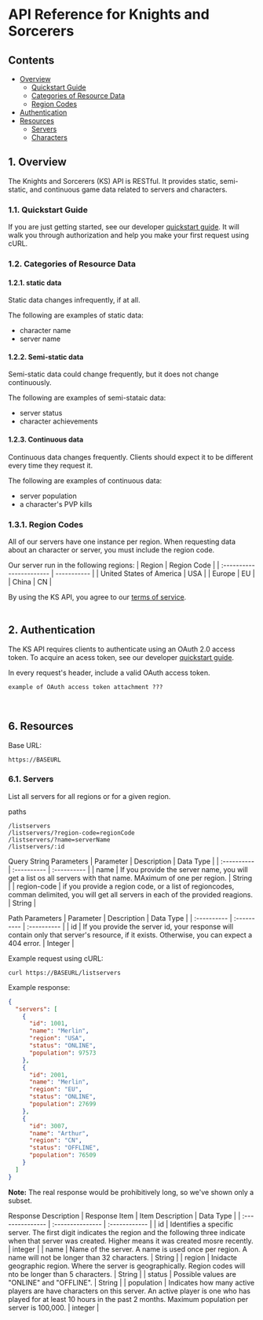 # API Reference for Knights and Sorcerers
<!-- TODO: client, or you tone?? , how should I handle localization?? -->
## Contents
- [Overview](#overview)
  - [Quickstart Guide](#quickstartGuide)
  - [Categories of Resource Data](#resourceDataCategories)
  - [Region Codes](#regionCodes)
- [Authentication](#authentication)
- [Resources](#resources)
  - [Servers](#servers)
  - [Characters](#characters)

## 1. Overview <a name="overview"></a>
The Knights and Sorcerers (KS) API is RESTful. It provides static, semi-static, and continuous game data related to servers and characters.

### 1.1. Quickstart Guide <a name="quickstartGuide"></a>
If you are just getting started, see our developer [quickstart guide](#overview). It will walk you through authorization and help you make your first request using cURL.

### 1.2. Categories of Resource Data <a name="resourceDataCategories"></a>

#### 1.2.1. static data
Static data changes infrequently, if at all.

The following are examples of static data:
- character name
- server name

#### 1.2.2. Semi-static data
Semi-static data could change frequently, but it does not change continuously.

The following are examples of semi-stataic data:
- server status
- character achievements

#### 1.2.3. Continuous data
Continuous data changes frequently. Clients should expect it to be different every time they request it.

The following are examples of continuous data:
- server population
- a character's PVP kills

### 1.3.1. Region Codes <a name="regionCodes"></a>
All of our servers have one instance per region. When requesting data about an character or server, you must include the region code.

Our server run in the following regions:
| Region                   | Region Code |
| :----------------------- | ----------- |
| United States of America | USA         |
| Europe                   | EU          |
| China                    | CN          |

By using the KS API, you agree to our [terms of service](#overview).  
&nbsp;
## 2. Authentication <a name="authentication"></a>
The KS API requires clients to authenticate using an OAuth 2.0 access token. To acquire an acess token, see our developer [quickstart guide](#authentication).

In every request's header, include a valid OAuth access token. <!-- TODO: list 2.0? , cap "access token"? -->

```
example of OAuth access token attachment ???
```  
&nbsp;
## 6. Resources <a name="resources"></a>

Base URL:
```
https://BASEURL
```

### 6.1. Servers <a name="servers"></a>

List all servers for all regions or for a given region.

paths
```
/listservers
/listservers/?region-code=regionCode
/listservers/?name=serverName
/listservers/:id
```

Query String Parameters
| Parameter   | Description | Data Type   |
| :---------- | :---------- | :---------- |
| name | If you provide the server name, you will get a list os all servers with that name. MAximum of one per region. | String |
| region-code | if you provide a region code, or a list of regioncodes, comman delimited, you will get all servers in each of the provided reagions. | String |

Path Parameters
| Parameter   | Description | Data Type   |
| :---------- | :---------- | :---------- |
| id | If you provide the server id, your response will contain only that server's resource, if it exists. Otherwise, you can expect a 404 error. | Integer |

Example request using cURL:
```
curl https://BASEURL/listservers
```
Example response:
```JSON
{
  "servers": [
    {
      "id": 1001,
      "name": "Merlin",
      "region": "USA",
      "status": "ONLINE",
      "population": 97573
    },
    {
      "id": 2001,
      "name": "Merlin",
      "region": "EU",
      "status": "ONLINE",
      "population": 27699
    },
    {
      "id": 3007,
      "name": "Arthur",
      "region": "CN",
      "status": "OFFLINE",
      "population": 76509
    }
  ]
}
```
**Note:** The real response would be prohibitively long, so we've shown only a subset.

Response Description
| Response Item    | Item Description | Data Type     |
| :--------------- | :--------------- | :------------ |
| id | Identifies a specific server. The first digit indicates the region and the following three indicate when that server was created. Higher means it was created mosre recently. | integer |
| name | Name of the server. A name is used once per region. A name will not be longer than 32 characters. | String |
| region | Inidacte geographic region. Where the server is geographically. Region codes will nto be longer than 5 characters. | String |
| status | Possible values are "ONLINE" and "OFFLINE". | String |
| population | Indicates how many active players are have characters on this server. An active player is one who has played for at least 10 hours in the past 2 months. Maximum population per server is 100,000. | integer |
